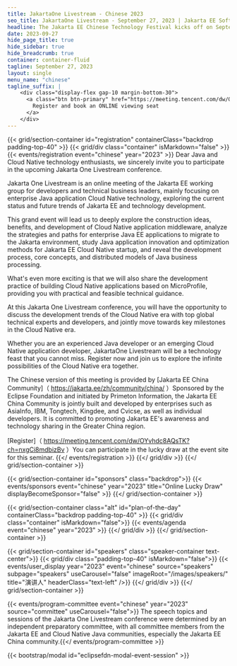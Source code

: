 ```yaml
---
title: JakartaOne Livestream - Chinese 2023
seo_title: JakartaOne Livestream - September 27, 2023 | Jakarta EE Software | Cloud Native
headline: The Jakarta EE Chinese Technology Festival kicks off on September 27th!
date: 2023-09-27 
hide_page_title: true
hide_sidebar: true
hide_breadcrumb: true
container: container-fluid
tagline: September 27, 2023
layout: single
menu_name: "chinese"
tagline_suffix: |
    <div class="display-flex gap-10 margin-bottom-30">
      <a class="btn btn-primary" href="https://meeting.tencent.com/dw/OYvhdc8AQsTK?ch=nxgCi8mdbizBv">
        Register and book an ONLINE viewing seat
      </a>
    </div>
---
```


<!-- Registration section -->

{{< grid/section-container id="registration" containerClass="backdrop padding-top-40" >}}
    {{< grid/div class="container" isMarkdown="false" >}}
        {{< events/registration event="chinese" year="2023" >}}
Dear Java and Cloud Native technology enthusiasts, we sincerely invite you to participate in the upcoming Jakarta One Livestream conference.

Jakarta One Livestream is an online meeting of the Jakarta EE working group for developers and technical business leaders, mainly focusing on enterprise Java application Cloud Native technology, exploring the current status and future trends of Jakarta EE and technology development.

This grand event will lead us to deeply explore the construction ideas, benefits, and development of Cloud Native application middleware, analyze the strategies and paths for enterprise Java EE applications to migrate to the Jakarta environment, study Java application innovation and optimization methods for Jakarta EE Cloud Native startup, and reveal the development process, core concepts, and distributed models of Java business processing.

What's even more exciting is that we will also share the development practice of building Cloud Native applications based on MicroProfile, providing you with practical and feasible technical guidance.

At this Jakarta One Livestream conference, you will have the opportunity to discuss the development trends of the Cloud Native era with top global technical experts and developers, and jointly move towards key milestones in the Cloud Native era.

Whether you are an experienced Java developer or an emerging Cloud Native application developer, JakartaOne Livestream will be a technology feast that you cannot miss. Register now and join us to explore the infinite possibilities of the Cloud Native era together.

The Chinese version of this meeting is provided by [Jakarta EE China Community]（ https://jakarta.ee/zh/community/china/ ）Sponsored by the Eclipse Foundation and initiated by Primeton Information, the Jakarta EE China Community is jointly built and developed by enterprises such as AsiaInfo, IBM, Tongtech, Kingdee, and Cvicse, as well as individual developers. It is committed to promoting Jakarta EE's awareness and technology sharing in the Greater China region.

[Register]（ https://meeting.tencent.com/dw/OYvhdc8AQsTK?ch=nxgCi8mdbizBv ）You can participate in the lucky draw at the event site for this seminar.		{{</ events/registration >}}
    {{</ grid/div >}}
{{</ grid/section-container >}}

{{< grid/section-container id="sponsors" class="backdrop">}}
  {{< events/sponsors event="chinese" year="2023" title="Online Lucky Draw" displayBecomeSponsor="false" >}}
{{</ grid/section-container >}}

<!-- Add agenda using legacy CSS -->
{{< grid/section-container class="alt" id="plan-of-the-day" containerClass="backdrop padding-top-40" >}}
  {{< grid/div class="container" isMarkdown="false">}}
    {{< events/agenda event="chinese" year="2023" >}}
  {{</ grid/div >}}
{{</ grid/section-container >}}

<!-- Add speakers section -->
{{< grid/section-container id="speakers" class="speaker-container text-center">}}
  {{< grid/div class="padding-top-40" isMarkdown="false">}}
    {{< events/user_display year="2023" event="chinese" source="speakers" subpage="speakers" useCarousel="false" imageRoot="/images/speakers/" title="演讲人" headerClass="text-left" />}}
  {{</ grid/div >}}
{{</ grid/section-container >}}

<!-- Add user carousel for committee -->
{{< events/program-committee event="chinese" year="2023"  source="committee" useCarousel="false">}}
The speech topics and sessions of the Jakarta One Livestream conference were determined by an independent preparatory committee, with all committee members from the Jakarta EE and Cloud Native Java communities, especially the Jakarta EE China community.{{</ events/program-committee >}}

<!-- Add modal for use w/ agenda -->
{{< bootstrap/modal id="eclipsefdn-modal-event-session" >}}
